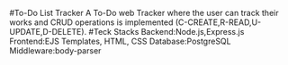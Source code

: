 #To-Do List Tracker
A To-Do web Tracker where the user can track their works and CRUD operations is implemented (C-CREATE,R-READ,U-UPDATE,D-DELETE).
#Teck Stacks
Backend:Node.js,Express.js
Frontend:EJS Templates, HTML, CSS
Database:PostgreSQL
Middleware:body-parser



